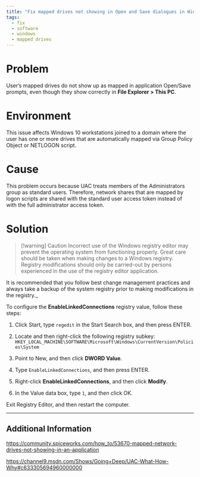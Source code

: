 ```yaml
---
title: "Fix mapped drives not showing in Open and Save dialogues in Windows"
tags:
  - fix
  - software
  - windows
  - mapped drives
---
```


# Problem
User’s mapped drives do not show up as mapped in application Open/Save prompts, even though they show correctly in **File Explorer > This PC**.

# Environment
This issue affects Windows 10 workstations joined to a domain where the user has one or more drives that are automatically mapped via Group Policy Object or NETLOGON script.

# Cause
This problem occurs because UAC treats members of the Administrators group as standard users. Therefore, network shares that are mapped by logon scripts are shared with the standard user access token instead of with the full administrator access token.

# Solution
>[!warning] Caution
Incorrect use of the Windows registry editor may prevent the operating system from functioning properly. Great care should be taken when making changes to a Windows registry. Registry modifications should only be carried-out by persons experienced in the use of the registry editor application.
>
It is recommended that you follow best change management practices and always take a backup of the system registry prior to making modifications in the registry._

To configure the **EnableLinkedConnections** registry value, follow these steps:

1. Click Start, type `regedit` in the Start Search box, and then press ENTER.
2. Locate and then right-click the following registry subkey:
	`HKEY_LOCAL_MACHINE\SOFTWARE\Microsoft\Windows\CurrentVersion\Policies\System`

3. Point to New, and then click **DWORD Value**.
4. Type `EnableLinkedConnections`, and then press ENTER.
5. Right-click **EnableLinkedConnections**, and then click **Modify**.
6. In the Value data box, type `1`, and then click OK.

Exit Registry Editor, and then restart the computer.

---

## Additional Information

https://community.spiceworks.com/how_to/53670-mapped-network-drives-not-showing-in-an-application

https://channel9.msdn.com/Shows/Going+Deep/UAC-What-How-Why#c633305694960000000